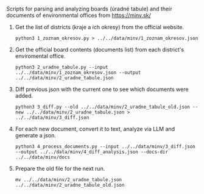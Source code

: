 Scripts for parsing and analyzing boards (úradné tabule) and their documents of environmental offices from https://minv.sk/

1. Get the list of districts (kraje a ich okresy) from the official website.
   ```
   python3 1_zoznam_okresov.py > ../../data/minv/1_zoznam_okresov.json
   ```

2. Get the official board contents (documents list) from each district's enviromental office.
   ```
   python3 2_uradne_tabule.py --input ../../data/minv/1_zoznam_okresov.json --output ../../data/minv/2_uradne_tabule.json
   ```

3. Diff previous json with the current one to see which documents were added.
   ```
   python3 3_diff.py --old ../../data/minv/2_uradne_tabule_old.json --new ../../data/minv/2_uradne_tabule.json > ../../data/minv/3_diff.json
   ```

4. For each new document, convert it to text, analyze via LLM and generate a json.
   ```
   python3 4_process_documents.py --input ../../data/minv/3_diff.json --output ../../data/minv/4_diff_analysis.json --docs-dir ../../data/minv/docs
   ```

5. Prepare the old file for the next run.
   ```
   mv ../../data/minv/2_uradne_tabule.json ../../data/minv/2_uradne_tabule_old.json
   ```